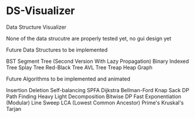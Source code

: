 # DS-Visualizer
Data Structure Visualizer


None of the data strucutre are properly tested yet, no gui design yet


Future Data Structures to be implemented

BST
Segment Tree (Second Version With Lazy Propagation)
Binary Indexed Tree
Splay Tree
Red-Black Tree
AVL Tree
Treap
Heap
Graph


Future Algorithms to be implemented and animated

Insertion
Deletion
Self-balancing
SPFA
Dijkstra
Bellman-Ford
Knap Sack DP
Path Finding
Heavy Light Decomposition
Bitwise DP
Fast Exponentiation (Modular)
Line Sweep
LCA (Lowest Common Ancestor)
Prime's 
Kruskal's 
Tarjan 
